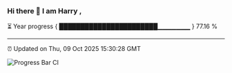 ### Hi there 👋 I am Harry , 

⏳ Year progress { ███████████████████████▁▁▁▁▁▁▁ } 77.16 %

---

⏰ Updated on Thu, 09 Oct 2025 15:30:28 GMT

![Progress Bar CI](https://github.com/duykhang68/duykhang68/workflows/Progress%20Bar%20CI/badge.svg)
